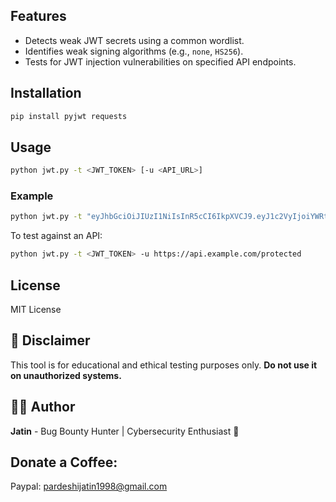## Features
- Detects weak JWT secrets using a common wordlist.
- Identifies weak signing algorithms (e.g., `none`, `HS256`).
- Tests for JWT injection vulnerabilities on specified API endpoints.

## Installation
```bash
pip install pyjwt requests
```

## Usage
```bash
python jwt.py -t <JWT_TOKEN> [-u <API_URL>]
```

### Example
```bash
python jwt.py -t "eyJhbGciOiJIUzI1NiIsInR5cCI6IkpXVCJ9.eyJ1c2VyIjoiYWRtaW4ifQ.SflKxwRJSMeKKF2QT4fwpMeJf36POk6yJV_adQssw5c"
```

To test against an API:
```bash
python jwt.py -t <JWT_TOKEN> -u https://api.example.com/protected
```

## License
MIT License

## 📜 Disclaimer
This tool is for educational and ethical testing purposes only. **Do not use it on unauthorized systems.**

## 👨‍💻 Author
**Jatin** - Bug Bounty Hunter | Cybersecurity Enthusiast 🚀


## Donate a Coffee:
Paypal: pardeshijatin1998@gmail.com
